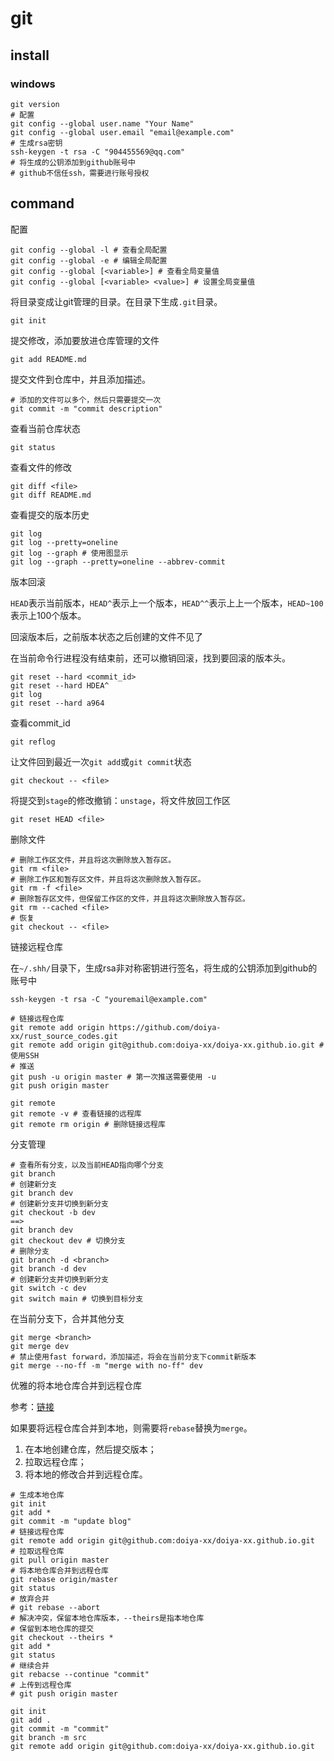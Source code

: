 # git

## install

### windows

```shell
git version
# 配置
git config --global user.name "Your Name"
git config --global user.email "email@example.com"
# 生成rsa密钥
ssh-keygen -t rsa -C "904455569@qq.com"
# 将生成的公钥添加到github账号中
# github不信任ssh，需要进行账号授权
```

## command

配置

```shell
git config --global -l # 查看全局配置
git config --global -e # 编辑全局配置
git config --global [<variable>] # 查看全局变量值
git config --global [<variable> <value>] # 设置全局变量值

```

将目录变成让git管理的目录。在目录下生成`.git`目录。

```shell
git init
```

提交修改，添加要放进仓库管理的文件

```shell
git add README.md
```

提交文件到仓库中，并且添加描述。

```shell
# 添加的文件可以多个，然后只需要提交一次
git commit -m "commit description"
```

查看当前仓库状态

```shell
git status
```

查看文件的修改

```shell
git diff <file>
git diff README.md
```

查看提交的版本历史

```shell
git log
git log --pretty=oneline
git log --graph # 使用图显示
git log --graph --pretty=oneline --abbrev-commit
```

版本回滚

`HEAD`表示当前版本，`HEAD^`表示上一个版本，`HEAD^^`表示上上一个版本，`HEAD~100`表示上100个版本。

回滚版本后，之前版本状态之后创建的文件不见了

在当前命令行进程没有结束前，还可以撤销回滚，找到要回滚的版本头。

```shell
git reset --hard <commit_id>
git reset --hard HDEA^
git log
git reset --hard a964
```

查看commit_id

```shell
git reflog
```

让文件回到最近一次`git add`或`git commit`状态

```shell
git checkout -- <file>
```

将提交到`stage`的修改撤销：`unstage`，将文件放回工作区

```shell
git reset HEAD <file>
```

删除文件

```shell
# 删除工作区文件，并且将这次删除放入暂存区。
git rm <file>
# 删除工作区和暂存区文件，并且将这次删除放入暂存区。
git rm -f <file>
# 删除暂存区文件，但保留工作区的文件，并且将这次删除放入暂存区。
git rm --cached <file>
# 恢复
git checkout -- <file>
```

链接远程仓库

在`~/.shh/`目录下，生成rsa非对称密钥进行签名，将生成的公钥添加到github的账号中

```shell
ssh-keygen -t rsa -C "youremail@example.com"
```

```shell
# 链接远程仓库
git remote add origin https://github.com/doiya-xx/rust_source_codes.git
git remote add origin git@github.com:doiya-xx/doiya-xx.github.io.git # 使用SSH
# 推送
git push -u origin master # 第一次推送需要使用 -u
git push origin master
```

```shell
git remote
git remote -v # 查看链接的远程库
git remote rm origin # 删除链接远程库
```

分支管理

```shell
# 查看所有分支，以及当前HEAD指向哪个分支
git branch
# 创建新分支
git branch dev 
# 创建新分支并切换到新分支
git checkout -b dev 
==>
git branch dev
git checkout dev # 切换分支
# 删除分支
git branch -d <branch>
git branch -d dev
# 创建新分支并切换到新分支
git switch -c dev
git switch main # 切换到目标分支
```

在当前分支下，合并其他分支

```shell
git merge <branch>
git merge dev
# 禁止使用fast forward，添加描述，将会在当前分支下commit新版本
git merge --no-ff -m "merge with no-ff" dev 
```

优雅的将本地仓库合并到远程仓库

参考：[链接](https://blog.csdn.net/qq_41603165/article/details/104922336)

如果要将远程仓库合并到本地，则需要将`rebase`替换为`merge`。

1. 在本地创建仓库，然后提交版本；
2. 拉取远程仓库；
3. 将本地的修改合并到远程仓库。

```shell
# 生成本地仓库
git init
git add *
git commit -m "update blog"
# 链接远程仓库
git remote add origin git@github.com:doiya-xx/doiya-xx.github.io.git
# 拉取远程仓库
git pull origin master
# 将本地仓库合并到远程仓库
git rebase origin/master
git status
# 放弃合并
# git rebase --abort
# 解决冲突，保留本地仓库版本，--theirs是指本地仓库
# 保留到本地仓库的提交
git checkout --theirs *
git add *
git status
# 继续合并
git rebacse --continue "commit"
# 上传到远程仓库
# git push origin master
```

```shell
git init
git add .
git commit -m "commit"
git branch -m src
git remote add origin git@github.com:doiya-xx/doiya-xx.github.io.git
```